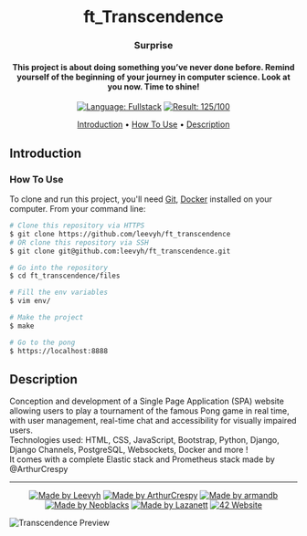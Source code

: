 <h1 align="center">
  ft_Transcendence
</h1>

<h3 align="center">Surprise</h3>

<h4 align="center">This project is about doing something you’ve never done before.
Remind yourself of the beginning of your journey in computer science.
Look at you now. Time to shine!</a></h4>

<p align="center">
    <a href="https://github.com/leevyh/ft_transcendence/search?l=python"> <img alt="Language: Fullstack" src="https://img.shields.io/badge/language-Fullstack-orange"></a>
    <a href="https://projects.intra.42.fr/ft_transcendence/lkoletzk"> <img alt="Result: 125/100" src="https://img.shields.io/badge/result-125/100-brightgreen"></a>
</p>


<p align="center">
  <a href="#introduction">Introduction</a> •
  <a href="#how-to-use">How To Use</a> •
  <a href="#description">Description</a>
</p>

## Introduction


### How To Use

To clone and run this project, you'll need [Git](https://git-scm.com), [Docker](https://docker.com/) installed on your computer. From your command line:

```bash
# Clone this repository via HTTPS
$ git clone https://github.com/leevyh/ft_transcendence
# OR clone this repository via SSH
$ git clone git@github.com:leevyh/ft_transcendence.git

# Go into the repository
$ cd ft_transcendence/files

# Fill the env variables
$ vim env/

# Make the project
$ make

# Go to the pong
$ https://localhost:8888
```

## Description

Conception and development of a Single Page Application (SPA) website allowing users to play a tournament of the famous Pong game in real time, with user management, real-time chat and accessibility for visually impaired users. 
<br>Technologies used: HTML, CSS, JavaScript, Bootstrap, Python, Django, Django Channels, PostgreSQL, Websockets, Docker and more !
<br>It comes with a complete Elastic stack and Prometheus stack made by @ArthurCrespy

---
<p align="center">
    <a href="https://github.com/Leevyh"> <img alt="Made by Leevyh" src="https://img.shields.io/badge/made%20by-Leevyh-blue"></a>
    <a href="https://github.com/ArthurCrespy"> <img alt="Made by ArthurCrespy" src="https://img.shields.io/badge/made%20by-ArthurCrespy-blue"></a>
    <a href="https://github.com/arm-and-b"> <img alt="Made by armandb" src="https://img.shields.io/badge/made%20by-armandb-blue"></a>
    <a href="https://github.com/Neoblacks"> <img alt="Made by Neoblacks" src="https://img.shields.io/badge/made%20by-Neoblacks-blue"></a>
    <a href="https://github.com/Lazanett"> <img alt="Made by Lazanett" src="https://img.shields.io/badge/made%20by-Lazanett-blue"></a>
    <a href="https://42.fr"><img alt="42 Website" src="https://img.shields.io/badge/website-42.fr-blue"></a>
</p>

<img alt="Transcendence Preview" src="assets/Transcendence1 (1).gif"> </img>
